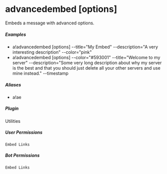 # advancedembed [options]

Embeds a message with advanced options.
			

##### Examples

* a!advancedembed [options] --title="My Embed" --description="A very interesting description" --color="pink"
* a!advancedembed [options] --color="#593001" --title="Welcome to my server" --description="Some very long description about why my server is the best and that you should just delete all your other servers and use mine instead." --timestamp


##### Aliases

* a!ae


##### Plugin
Utilities


##### User Permissions
`Embed Links`


##### Bot Permissions
`Embed Links`